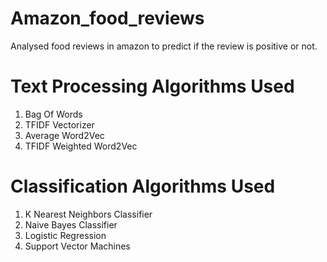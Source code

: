 # Amazon_food_reviews
Analysed food reviews in amazon to predict if the review is positive or not.

# Text Processing Algorithms Used
1. Bag Of Words
2. TFIDF Vectorizer
3. Average Word2Vec
4. TFIDF Weighted Word2Vec

#  Classification Algorithms Used
1. K Nearest Neighbors Classifier
2. Naive Bayes Classifier
3. Logistic Regression 
4. Support Vector Machines


